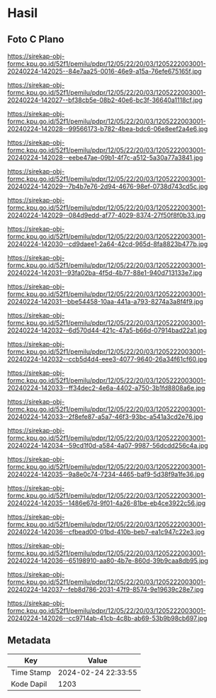 # Hasil

## Foto C Plano

https://sirekap-obj-formc.kpu.go.id/52f1/pemilu/pdpr/12/05/22/20/03/1205222003001-20240224-142025--84e7aa25-0016-46e9-a15a-76efe675165f.jpg

https://sirekap-obj-formc.kpu.go.id/52f1/pemilu/pdpr/12/05/22/20/03/1205222003001-20240224-142027--bf38cb5e-08b2-40e6-bc3f-36640a1118cf.jpg

https://sirekap-obj-formc.kpu.go.id/52f1/pemilu/pdpr/12/05/22/20/03/1205222003001-20240224-142028--99566173-b782-4bea-bdc6-06e8eef2a4e6.jpg

https://sirekap-obj-formc.kpu.go.id/52f1/pemilu/pdpr/12/05/22/20/03/1205222003001-20240224-142028--eebe47ae-09b1-4f7c-a512-5a30a77a3841.jpg

https://sirekap-obj-formc.kpu.go.id/52f1/pemilu/pdpr/12/05/22/20/03/1205222003001-20240224-142029--7b4b7e76-2d94-4676-98ef-0738d743cd5c.jpg

https://sirekap-obj-formc.kpu.go.id/52f1/pemilu/pdpr/12/05/22/20/03/1205222003001-20240224-142029--084d9edd-af77-4029-8374-27f50f8f0b33.jpg

https://sirekap-obj-formc.kpu.go.id/52f1/pemilu/pdpr/12/05/22/20/03/1205222003001-20240224-142030--cd9daee1-2a64-42cd-965d-8fa8823b477b.jpg

https://sirekap-obj-formc.kpu.go.id/52f1/pemilu/pdpr/12/05/22/20/03/1205222003001-20240224-142031--93fa02ba-4f5d-4b77-88e1-940d713133e7.jpg

https://sirekap-obj-formc.kpu.go.id/52f1/pemilu/pdpr/12/05/22/20/03/1205222003001-20240224-142031--bbe54458-10aa-441a-a793-8274a3a8f4f9.jpg

https://sirekap-obj-formc.kpu.go.id/52f1/pemilu/pdpr/12/05/22/20/03/1205222003001-20240224-142032--6d570d44-421c-47a5-b66d-07914bad22a1.jpg

https://sirekap-obj-formc.kpu.go.id/52f1/pemilu/pdpr/12/05/22/20/03/1205222003001-20240224-142032--ccb5d4d4-eee3-4077-9640-26a34f61cf60.jpg

https://sirekap-obj-formc.kpu.go.id/52f1/pemilu/pdpr/12/05/22/20/03/1205222003001-20240224-142033--ff34dec2-4e6a-4402-a750-3b1fd8808a6e.jpg

https://sirekap-obj-formc.kpu.go.id/52f1/pemilu/pdpr/12/05/22/20/03/1205222003001-20240224-142033--2f8efe87-a5a7-46f3-93bc-a541a3cd2e76.jpg

https://sirekap-obj-formc.kpu.go.id/52f1/pemilu/pdpr/12/05/22/20/03/1205222003001-20240224-142034--59cd1f0d-a584-4a07-9987-56dcdd256c4a.jpg

https://sirekap-obj-formc.kpu.go.id/52f1/pemilu/pdpr/12/05/22/20/03/1205222003001-20240224-142035--9a8e0c74-7234-4465-baf9-5d38f9a1fe36.jpg

https://sirekap-obj-formc.kpu.go.id/52f1/pemilu/pdpr/12/05/22/20/03/1205222003001-20240224-142035--1486e67d-9f01-4a26-81be-eb4ce3922c56.jpg

https://sirekap-obj-formc.kpu.go.id/52f1/pemilu/pdpr/12/05/22/20/03/1205222003001-20240224-142036--cfbead00-01bd-410b-beb7-ea1c947c22e3.jpg

https://sirekap-obj-formc.kpu.go.id/52f1/pemilu/pdpr/12/05/22/20/03/1205222003001-20240224-142036--65198910-aa80-4b7e-860d-39b9caa8db95.jpg

https://sirekap-obj-formc.kpu.go.id/52f1/pemilu/pdpr/12/05/22/20/03/1205222003001-20240224-142037--feb8d786-2031-47f9-8574-9e19639c28e7.jpg

https://sirekap-obj-formc.kpu.go.id/52f1/pemilu/pdpr/12/05/22/20/03/1205222003001-20240224-142026--cc9714ab-41cb-4c8b-ab69-53b9b98cb697.jpg


## Metadata

| Key        | Value               |
| ---------- | ------------------- |
| Time Stamp | 2024-02-24 22:33:55 |
| Kode Dapil | 1203                |




